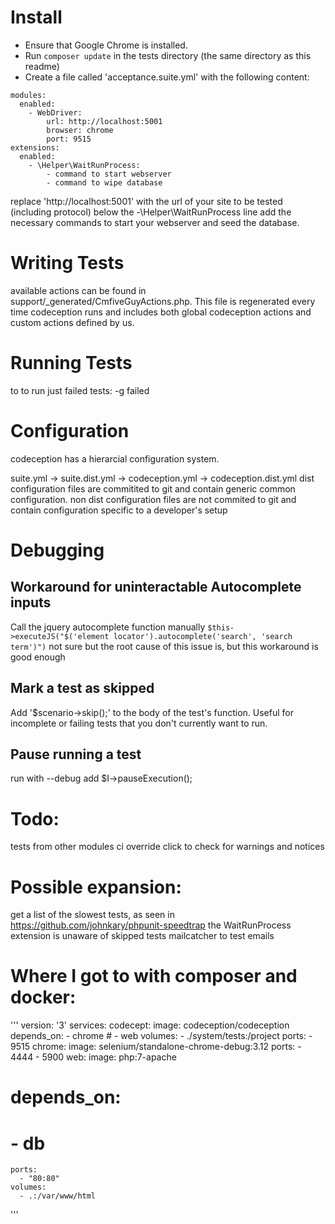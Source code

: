 # Install
* Ensure that Google Chrome is installed.
* Run `composer update` in the tests directory (the same directory as this readme)
* Create a file called 'acceptance.suite.yml' with the following content:
```
modules:
  enabled:
    - WebDriver:
        url: http://localhost:5001
        browser: chrome
        port: 9515
extensions:
  enabled:
    - \Helper\WaitRunProcess:
        - command to start webserver
        - command to wipe database

```
replace 'http://localhost:5001' with the url of your site to be tested (including protocol)
below the -\Helper\WaitRunProcess line add the necessary commands to start your webserver and seed the database.

# Writing Tests
available actions can be found in support/_generated/CmfiveGuyActions.php. This file is regenerated every time codeception runs and includes both global codeception actions and custom actions defined by us.

# Running Tests
to
to run just failed tests: -g failed

# Configuration
codeception has a hierarcial configuration system.

  suite.yml -> suite.dist.yml -> codeception.yml -> codeception.dist.yml
dist configuration files are commitited  to git and contain generic common configuration. non dist configuration files are not commited to git and contain configuration specific to a developer's setup

# Debugging
## Workaround for uninteractable Autocomplete inputs
Call the jquery autocomplete function manually
`$this->executeJS("$('element locator').autocomplete('search', 'search term')")`
not sure but the root cause of this issue is, but this workaround is good enough
## Mark a test as skipped
Add '$scenario->skip();' to the body of the test's function. Useful for incomplete or failing tests that you don't currently want to run.
## Pause running a test
run with --debug
add $I->pauseExecution();

# Todo:
tests from other modules
ci
override click to check for warnings and notices


# Possible expansion:
get a list of the slowest tests, as seen in https://github.com/johnkary/phpunit-speedtrap
the WaitRunProcess extension is unaware of skipped tests
mailcatcher to test emails

# Where I got to with composer and docker:

'''
version: '3'
services:
  codecept:
    image: codeception/codeception
    depends_on:
      - chrome
      # - web
    volumes:
      - ./system/tests:/project
    ports:
      - 9515
  chrome:
    image: selenium/standalone-chrome-debug:3.12
    ports:
      - 4444
      - 5900
  web:
    image: php:7-apache
  #   depends_on:
  #     - db
    ports:
      - "80:80"
    volumes:
      - .:/var/www/html
'''
